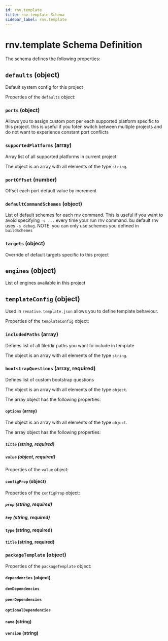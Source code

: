 ```yaml
---
id: rnv.template
title: rnv.template Schema
sidebar_label: rnv.template
---
```



# rnv.template Schema Definition

The schema defines the following properties:

## `defaults` (object)

Default system config for this project

Properties of the `defaults` object:

### `ports` (object)

Allows you to assign custom port per each supported platform specific to this project. this is useful if you foten switch between multiple projects and do not want to experience constant port conflicts

### `supportedPlatforms` (array)

Array list of all supported platforms in current project

The object is an array with all elements of the type `string`.

### `portOffset` (number)

Offset each port default value by increment

### `defaultCommandSchemes` (object)

List of default schemes for each rnv command. This is useful if you want to avoid specifying `-s ...` every time your run rnv command. bu default rnv uses `-s debug`. NOTE: you can only use schemes you defined in `buildSchemes`

### `targets` (object)

Override of default targets specific to this project

## `engines` (object)

List of engines available in this project

## `templateConfig` (object)

Used in `renative.template.json` allows you to define template behaviour.

Properties of the `templateConfig` object:

### `includedPaths` (array)

Defines list of all file/dir paths you want to include in template

The object is an array with all elements of the type `string`.

### `bootstrapQuestions` (array, required)

Defines list of custom bootstrap questions

The object is an array with all elements of the type `object`.

The array object has the following properties:

#### `options` (array)

The object is an array with all elements of the type `object`.

The array object has the following properties:

##### `title` (string, required)

##### `value` (object, required)

Properties of the `value` object:

#### `configProp` (object)

Properties of the `configProp` object:

##### `prop` (string, required)

##### `key` (string, required)

#### `type` (string, required)

#### `title` (string, required)

### `packageTemplate` (object)

Properties of the `packageTemplate` object:

#### `dependencies` (object)

#### `devDependencies`

#### `peerDependencies`

#### `optionalDependencies`

#### `name` (string)

#### `version` (string)